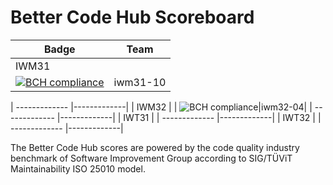 # Better Code Hub Scoreboard



| Badge         | Team        |          
| ------------- |-------------| 
| IWM31                       | 
[![BCH compliance](https://bettercodehub.com/edge/badge/iregm/trabajo3-linea-horizonte-codigo-inicial?branch=master)](https://bettercodehub.com/) | iwm31-10 

| ------------- |-------------| 
| IWM32                       |
| ![BCH compliance](https://bettercodehub.com/edge/badge/ETSISI-EMS/lab-3-mantenibilidad-giwm32-ems2021-iwm32-04?branch=master&token=a4d5a9cb8e234b67252c445dfbccc90b5c479f6d)|iwm32-04| 
| ------------- |-------------| 
| IWT31                       |
| ------------- |-------------| 
| IWT32                       |
| ------------- |-------------| 


The Better Code Hub scores are powered by the code quality industry benchmark of Software Improvement Group according to SIG/TÜViT Maintainability ISO 25010 model.

